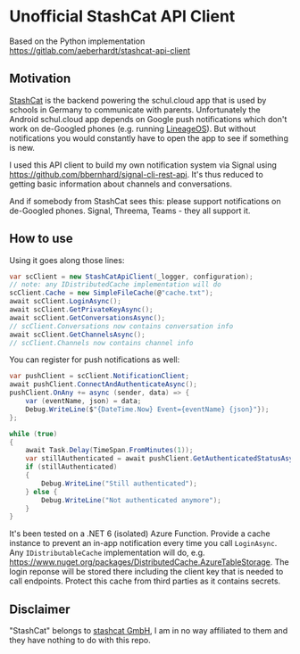 # Unofficial StashCat API Client

Based on the Python implementation <https://gitlab.com/aeberhardt/stashcat-api-client>

## Motivation

[StashCat](https://stashcat.com/en/) is the backend powering the schul.cloud app that is used by schools in Germany to communicate with parents. Unfortunately the Android schul.cloud app depends on Google push notifications which don't work on de-Googled phones (e.g. running [LineageOS](https://lineageos.org/)). But without notifications you would constantly have to open the app to see if something is new.

I used this API client to build my own notification system via Signal using <https://github.com/bbernhard/signal-cli-rest-api>. It's thus reduced to getting basic information about channels and conversations.

And if somebody from StashCat sees this: please support notifications on de-Googled phones. Signal, Threema, Teams - they all support it.

## How to use

Using it goes along those lines:

```csharp
var scClient = new StashCatApiClient(_logger, configuration);
// note: any IDistributedCache implementation will do
scClient.Cache = new SimpleFileCache(@"cache.txt");
await scClient.LoginAsync();
await scClient.GetPrivateKeyAsync();
await scClient.GetConversationsAsync();
// scClient.Conversations now contains conversation info
await scClient.GetChannelsAsync();
// scClient.Channels now contains channel info
```

You can register for push notifications as well:

```csharp
var pushClient = scClient.NotificationClient;
await pushClient.ConnectAndAuthenticateAsync();
pushClient.OnAny += async (sender, data) => {
    var (eventName, json) = data;
    Debug.WriteLine($"{DateTime.Now} Event={eventName} {json}"});
};

while (true)
{
    await Task.Delay(TimeSpan.FromMinutes(1));
    var stillAuthenticated = await pushClient.GetAuthenticatedStatusAsync();
    if (stillAuthenticated)
    {
        Debug.WriteLine("Still authenticated");
    } else {
        Debug.WriteLine("Not authenticated anymore");
    }
}
```

It's been tested on a .NET 6 (isolated) Azure Function. Provide a cache instance to prevent an in-app notification every time you call `LoginAsync`. Any `IDistributableCache` implementation will do, e.g. <https://www.nuget.org/packages/DistributedCache.AzureTableStorage>. The login reponse will be stored there including the client key that is needed to call endpoints. Protect this cache from third parties as it contains secrets.

## Disclaimer

"StashCat" belongs to [stashcat GmbH](https://stashcat.com/en/legal-notice/), I am in no way affiliated to them and they have nothing to do with this repo.
